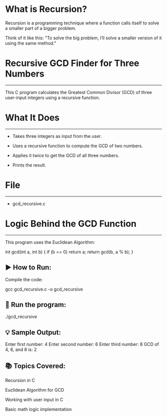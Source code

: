 # What is Recursion?

Recursion is a programming technique where a function calls itself to solve a smaller part of a bigger problem.

Think of it like this: "To solve the big problem, I’ll solve a smaller version of it using the same method."


# Recursive GCD Finder for Three Numbers
----------------------------------------
This C program calculates the Greatest Common Divisor (GCD) of three user-input integers using a recursive function.


# What It Does
--------------
* Takes three integers as input from the user.

* Uses a recursive function to compute the GCD of two numbers.

* Applies it twice to get the GCD of all three numbers.

* Prints the result.


# File
------
* gcd_recursive.c


# Logic Behind the GCD Function
-------------------------------
This program uses the Euclidean Algorithm:

int gcd(int a, int b) {
    if (b == 0)
        return a;
    return gcd(b, a % b);
}


▶️ How to Run:
-------------
Compile the code:

gcc gcd_recursive.c -o gcd_recursive


🚀 Run the program:
-------------------
./gcd_recursive


💡 Sample Output:
-----------------
Enter first number: 4
Enter second number: 6
Enter third number: 8
GCD of 4, 6, and 8 is: 2


📚 Topics Covered:
------------------
Recursion in C

Euclidean Algorithm for GCD

Working with user input in C

Basic math logic implementation